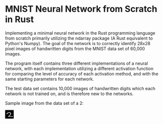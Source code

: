 # MNIST Neural Network from Scratch in Rust

Implementing a minimal neural network in the Rust programming language from scratch primarily utilizing the ndarray package (A Rust equivalent to Python's Numpy). The goal of the network is to correctly identify 28x28 pixel images of handwritten digits from the MNIST data set of 60,000 images. 

The program itself contains three different implementations of a neural network, with each implementation utilizing a different activation function for comparing the level of accuracy of each activation method, and with the same starting parameters for each network.

The test data set contains 10,000 images of handwritten digits which each network is not trained on, and is therefore new to the networks.

Sample image from the data set of a 2:

![Sample image of a 2 from the MNIST data set](/selected_img.png)
